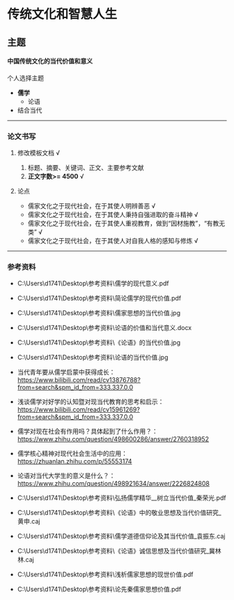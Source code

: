 # 传统文化和智慧人生

## 主题 

#### 	中国传统文化的当代价值和意义

个人选择主题

* **儒学**
  * 论语
* 结合当代

---

### 论文书写

1. 修改模板文档 √ 
   1. 标题、摘要、关键词、正文、主要参考文献
   2. **正文字数>= 4500** √

2. 论点
   - 儒家文化之于现代社会，在于其使人明辨善恶 √
   - 儒家文化之于现代社会，在于其使人秉持自强进取的奋斗精神 √
   - 儒家文化之于现代社会，在于其使人重视教育，做到“因材施教”，“有教无类” √
   - 儒家文化之于现代社会，在于其使人对自我人格的感知与修炼 √



---

### 参考资料

* C:\Users\d1741\Desktop\参考资料\儒学的现代意义.pdf
* C:\Users\d1741\Desktop\参考资料\简论儒学的现代价值.pdf

* C:\Users\d1741\Desktop\参考资料\儒家思想的当代价值.jpg
* C:\Users\d1741\Desktop\参考资料\论语的价值和当代意义.docx
* C:\Users\d1741\Desktop\参考资料\《论语》的当代价值.jpg
* C:\Users\d1741\Desktop\参考资料\论语的当代价值.jpg

* 当代青年要从儒学启蒙中获得成长：https://www.bilibili.com/read/cv13876788?from=search&spm_id_from=333.337.0.0
* 浅谈儒学对好学的认知暨对现当代教育的思考和启示：https://www.bilibili.com/read/cv15961269?from=search&spm_id_from=333.337.0.0

- 儒学对现在社会有作用吗？具体起到了什么作用？：https://www.zhihu.com/question/498600286/answer/2760318952

* 儒学核心精神对现代社会生活中的应用：https://zhuanlan.zhihu.com/p/55553174

* 论语对当代大学生的意义是什么？：https://www.zhihu.com/question/498921634/answer/2226824808

* C:\Users\d1741\Desktop\参考资料\弘扬儒学精华__树立当代价值_秦荣光.pdf

* C:\Users\d1741\Desktop\参考资料\《论语》中的敬业思想及当代价值研究_黄申.caj

- C:\Users\d1741\Desktop\参考资料\儒学道德信仰论及其当代价值_袁振东.caj

- C:\Users\d1741\Desktop\参考资料\《论语》诚信思想及当代价值研究_冀林林.caj

* C:\Users\d1741\Desktop\参考资料\浅析儒家思想的现世价值.pdf

- C:\Users\d1741\Desktop\参考资料\论先秦儒家思想价值.pdf



